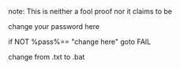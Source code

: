 note: This is neither a fool proof nor it claims to be

change your password here 

if NOT %pass%== "change here" goto FAIL

change from .txt to .bat

